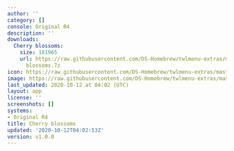 ```yaml
---
author: ''
category: []
console: Original R4
description: ''
downloads:
  Cherry blossoms:
    size: 181965
    url: https://raw.githubusercontent.com/DS-Homebrew/twlmenu-extras/master/s/TWiLightMenu/r4menu/themes/Cherry
      blossoms.7z
icon: https://raw.githubusercontent.com/DS-Homebrew/twlmenu-extras/master/unistore/icons/r4.png
image: https://raw.githubusercontent.com/DS-Homebrew/twlmenu-extras/master/unistore/icons/r4.png
last_updated: 2020-10-12 at 04:02 (UTC)
layout: app
license: ''
screenshots: []
systems:
- Original R4
title: Cherry blossoms
updated: '2020-10-12T04:02:53Z'
version: v1.0.0
---
```

